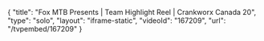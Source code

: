 {
    "title": "Fox MTB Presents | Team Highlight Reel | Crankworx Canada 20",
    "type": "solo",
    "layout": "iframe-static",
    "videoId": "167209",
    "url": "\/tvpembed\/167209"
}